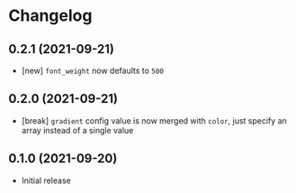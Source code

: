 # Changelog

## 0.2.1 (2021-09-21)

- [new] `font_weight` now defaults to `500`

## 0.2.0 (2021-09-21)

- [break] `gradient` config value is now merged with `color`, just specify an array instead of a single value

## 0.1.0 (2021-09-20)

- Initial release
